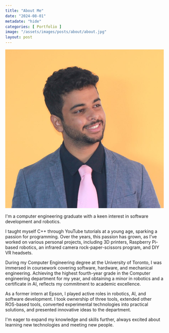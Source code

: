```yaml
---
title: "About Me"
date: "2024-08-01"
metadate: "hide"
categories: [ Portfolio ]
image: "/assets/images/posts/about/about.jpg"
layout: post
---
```


![](/assets/images/posts/about/about.jpg)

I'm a computer engineering graduate with a keen interest in software development and robotics.

I taught myself C++ through YouTube tutorials at a young age, sparking a passion for programming. Over the years, this passion has grown, as I've worked on various personal projects, including 3D printers, Raspberry Pi-based robotics, an infrared camera rock-paper-scissors program, and DIY VR headsets.

During my Computer Engineering degree at the University of Toronto, I was immersed in coursework covering software, hardware, and mechanical engineering. Achieving the highest fourth-year grade in the Computer engineering department for my year, and obtaining a minor in robotics and a certificate in AI, reflects my commitment to academic excellence.

As a former intern at Epson, I played active roles in robotics, AI, and software development. I took ownership of three tools, extended other ROS-based tools, converted experimental technologies into practical solutions, and presented innovative ideas to the department.

I'm eager to expand my knowledge and skills further, always excited about learning new technologies and meeting new people.
